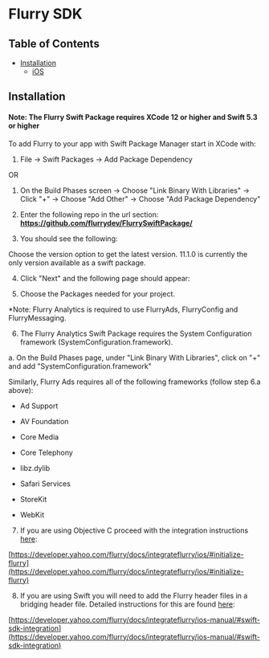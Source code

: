 # Flurry SDK

## Table of Contents

- [Installation](#installation)
  - [iOS](#ios)

## Installation

#### Note: The Flurry Swift Package requires XCode 12 or higher and Swift 5.3 or higher

To add Flurry to your app with Swift Package Manager start in XCode with:

1. File -> Swift Packages -> Add Package Dependency 

OR

1. On the Build Phases screen -> Choose "Link Binary With Libraries" -> Click "+" -> Choose "Add Other" -> Choose "Add Package Dependency"


2. Enter the following repo in the url section: **https://github.com/flurrydev/FlurrySwiftPackage/**


3. You should see the following: 

Choose the version option to get the latest version. 11.1.0 is currently the only version available as a swift package.

4. Click "Next" and the following page should appear:

5. Choose the Packages needed for your project. 

  *Note: Flurry Analytics is required to use FlurryAds, FlurryConfig and FlurryMessaging.

6. The Flurry Analytics Swift Package requires the System Configuration framework (SystemConfiguration.framework).

  a. On the Build Phases page, under "Link Binary With Libraries", click on "+" and add "SystemConfiguration.framework"

  Similarly, Flurry Ads requires all of the following frameworks (follow step 6.a above):

  * Ad Support

  * AV Foundation

  * Core Media

  * Core Telephony

  * libz.dylib

  * Safari Services

  * StoreKit

  * WebKit

7. If you are using Objective C proceed with the integration instructions [here](https://developer.yahoo.com/flurry/docs/integrateflurry/ios/#initialize-flurry):

[https://developer.yahoo.com/flurry/docs/integrateflurry/ios/#initialize-flurry](https://developer.yahoo.com/flurry/docs/integrateflurry/ios/#initialize-flurry)

8. If you are using Swift you will need to add the Flurry header files in a bridging header file. Detailed instructions for this are found [here](https://developer.yahoo.com/flurry/docs/integrateflurry/ios-manual/#swift-sdk-integration):

[https://developer.yahoo.com/flurry/docs/integrateflurry/ios-manual/#swift-sdk-integration](https://developer.yahoo.com/flurry/docs/integrateflurry/ios-manual/#swift-sdk-integration)
